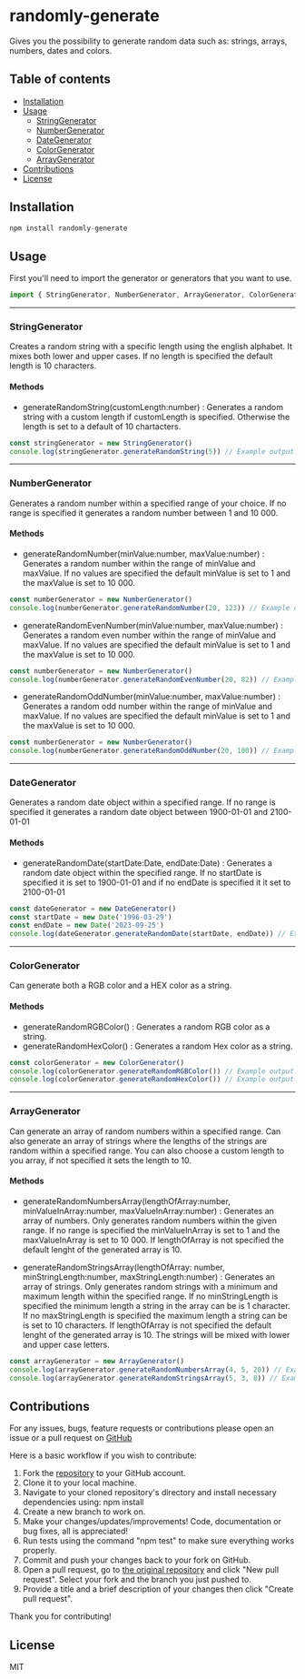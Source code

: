 # randomly-generate
Gives you the possibility to generate random data such as: strings, arrays, numbers, dates and colors.

## Table of contents
- [Installation](#installation)
- [Usage](#usage)
  - [StringGenerator](#stringgenerator)
  - [NumberGenerator](#numbergenerator)
  - [DateGenerator](#dategenerator)
  - [ColorGenerator](#colorgenerator)
  - [ArrayGenerator](#arraygenerator)
- [Contributions](#contributions)
- [License](#license)

## Installation
```javascript
npm install randomly-generate
```

## Usage
First you'll need to import the generator or generators that you want to use.
``` javascript
import { StringGenerator, NumberGenerator, ArrayGenerator, ColorGenerator, DateGenerator } from 'randomly-generate';
```
---
### StringGenerator
Creates a random string with a specific length using the english alphabet. It mixes both lower and upper cases. If no length is specified the default length is 10 characters.

#### Methods
* generateRandomString(customLength:number) : Generates a random string with a custom length if customLength is specified. Otherwise the length is set to a default of 10 chartacters.
```javascript
const stringGenerator = new StringGenerator()
console.log(stringGenerator.generateRandomString(5)) // Example output: "aBcDE"
```
----
### NumberGenerator
Generates a random number within a specified range of your choice. If no range is specified it generates a random number between 1 and 10 000.

#### Methods
* generateRandomNumber(minValue:number, maxValue:number) : Generates a random number within the range of minValue and maxValue. If no values are specified the default minValue is set to 1 and the maxValue is set to 10 000.
```javascript
const numberGenerator = new NumberGenerator()
console.log(numberGenerator.generateRandomNumber(20, 123)) // Example output: 42
```

* generateRandomEvenNumber(minValue:number, maxValue:number) : Generates a random even number within the range of minValue and maxValue. If no values are specified the default minValue is set to 1 and the maxValue is set to 10 000.
```javascript
const numberGenerator = new NumberGenerator()
console.log(numberGenerator.generateRandomEvenNumber(20, 82)) // Example output: 42
```

* generateRandomOddNumber(minValue:number, maxValue:number) : Generates a random odd number within the range of minValue and maxValue. If no values are specified the default minValue is set to 1 and the maxValue is set to 10 000.
```javascript
const numberGenerator = new NumberGenerator()
console.log(numberGenerator.generateRandomOddNumber(20, 100)) // Example output: 73
```
---
### DateGenerator
Generates a random date object within a specified range. If no range is specified it generates a random date object between 1900-01-01 and 2100-01-01

#### Methods
* generateRandomDate(startDate:Date, endDate:Date) : Generates a random date object within the specified range. If no startDate is specified it is set to 1900-01-01 and if no endDate is specified it it set to 2100-01-01
```javascript
const dateGenerator = new DateGenerator()
const startDate = new Date('1996-03-29')
const endDate = new Date('2023-09-25')
console.log(dateGenerator.generateRandomDate(startDate, endDate)) // Example output: Mon Nov 17 2008 08:16:28 GMT+0100 (Central European Standard Time)
```
----
### ColorGenerator
Can generate both a RGB color and a HEX color as a string.

#### Methods
* generateRandomRGBColor() : Generates a random RGB color as a string.
* generateRandomHexColor() : Generates a random Hex color as a string.

```javascript
const colorGenerator = new ColorGenerator()
console.log(colorGenerator.generateRandomRGBColor()) // Example output: "rgb(43,124,212)"
console.log(colorGenerator.generateRandomHexColor()) // Example output: "#659df7"
```
----
### ArrayGenerator
Can generate an array of random numbers within a specified range. Can also generate an array of strings where the lengths of the strings are random within a specified range. You can also choose a custom length to you array, if not specified it sets the length to 10.

#### Methods
* generateRandomNumbersArray(lengthOfArray:number, minValueInArray:number, maxValueInArray:number) : Generates an array of numbers. Only generates random numbers within the given range. If no range is specified the minValueInArray is set to 1 and the maxValueInArray is set to 10 000. If lengthOfArray is not specified the default lenght of the generated array is 10.

* generateRandomStringsArray(lengthOfArray: number, minStringLength:number, maxStringLength:number) : Generates an array of strings. Only generates random strings with a minimum and maximum length within the specified range. If no minStringLength is specified the minimum length a string in the array can be is 1 character. If no maxStringLength is specified the maximum length a string can be is set to 10 characters. If lengthOfArray is not specified the default lenght of the generated array is 10. The strings will be mixed with lower and upper case letters.

```javascript
const arrayGenerator = new ArrayGenerator()
console.log(arrayGenerator.generateRandomNumbersArray(4, 5, 20)) // Example output: [7, 19, 6, 12]
console.log(arrayGenerator.generateRandomStringsArray(5, 3, 8)) // Example output: ["aXe", "COyFx", "kjHgRsD", "abZ", "abCDeFgH"]
```

## Contributions
For any issues, bugs, feature requests or contributions please open an issue or a pull request on [GitHub](https://github.com/MaxGranberg/randomly-generate)

Here is a basic workflow if you wish to contribute:
1. Fork the [repository](https://github.com/MaxGranberg/randomly-generate) to your GitHub account.
2. Clone it to your local machine.
3. Navigate to your cloned repository's directory and install necessary dependencies using: npm install
4. Create a new branch to work on.
5. Make your changes/updates/improvements! Code, documentation or bug fixes, all is appreciated!
6. Run tests using the command "npm test" to make sure everything works properly.
7. Commit and push your changes back to your fork on GitHub.
8. Open a pull request, go to [the original repository](https://github.com/MaxGranberg/randomly-generate) and click "New pull request". Select your fork and the branch you just pushed to.
9. Provide a title and a brief description of your changes then click "Create pull request".

Thank you for contributing!


## License
MIT